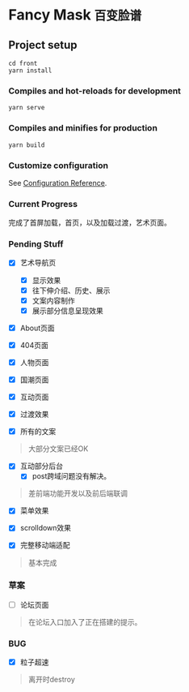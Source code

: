 # Fancy Mask <small>百变脸谱</small>

## Project setup
```
cd front
yarn install
```

### Compiles and hot-reloads for development
```
yarn serve
```

### Compiles and minifies for production
```
yarn build
```

### Customize configuration
See [Configuration Reference](https://cli.vuejs.org/config/).


### Current Progress

完成了首屏加载，首页，以及加载过渡，艺术页面。

### Pending Stuff

- [x] 艺术导航页
    - [x] 显示效果
    - [x] 往下伸介绍、历史、展示
    - [x] 文案内容制作
    - [x] 展示部分信息呈现效果
- [x] About页面

- [x] 404页面

- [x] 人物页面

- [x] 国潮页面

- [x] 互动页面

- [x] 过渡效果
- [x] 所有的文案

> 大部分文案已经OK

- [x] 互动部分后台
    - [x] post跨域问题没有解决。

> 差前端功能开发以及前后端联调

- [x] 菜单效果

- [x] scrolldown效果
- [x] 完整移动端适配

> 基本完成

### 草案

- [ ] 论坛页面

> 在论坛入口加入了正在搭建的提示。

### BUG

- [x] 粒子超速

> 离开时destroy